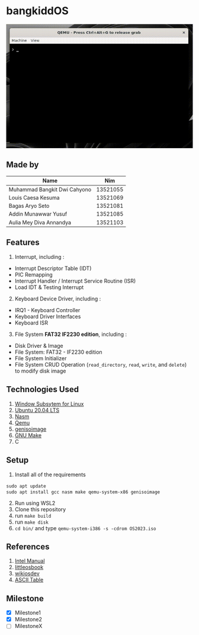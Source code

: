 # bangkiddOS

![Welcome to BangkiddOS!](osGIF.gif)

## Made by

| Name                           |   Nim    |
| ------------------------------ | :------: |
| Muhammad Bangkit Dwi Cahyono   | 13521055 |
| Louis Caesa Kesuma             | 13521069 |
| Bagas Aryo Seto                | 13521081 |
| Addin Munawwar Yusuf           | 13521085 |
| Aulia Mey Diva Annandya        | 13521103 |

## Features
1. Interrupt, including :
- Interrupt Descriptor Table (IDT)
- PIC Remapping
- Interrupt Handler / Interrupt Service Routine (ISR)
- Load IDT & Testing Interrupt
2. Keyboard Device Driver, including :
- IRQ1 - Keyboard Controller
- Keyboard Driver Interfaces
- Keyboard ISR
3. File System **FAT32 IF2230 edition**, including :
- Disk Driver & Image
- File System: FAT32 - IF2230 edition
- File System Initializer
- File System CRUD Operation (`read_directory`, `read`, `write`, and `delete`) to modify disk image

## Technologies Used
1. [Window Subsytem for Linux](https://docs.microsoft.com/en-us/windows/wsl/install)
2. [Ubuntu 20.04 LTS](https://releases.ubuntu.com/20.04/)
3. [Nasm](https://www.nasm.us/)
4. [Qemu](https://www.qemu.org/docs/master/system/target-i386.html)
5. [genisoimage](https://linux.die.net/man/1/genisoimage)
6. [GNU Make](https://www.gnu.org/software/make/)
7. C

## Setup
1. Install all of the requirements

```
sudo apt update
sudo apt install gcc nasm make qemu-system-x86 genisoimage
```

2. Run using WSL2
3. Clone this repository
4. run `make build`
5. run `make disk`
5. `cd bin/` and type `qemu-system-i386 -s -cdrom OS2023.iso`

## References
1. [Intel Manual](https://www.intel.com/content/www/us/en/architecture-and-technology/64-ia-32-architectures-software-developer-vol-3a-part-1-manual.html.html)
2. [littleosbook](https://littleosbook.github.io)
3. [wikiosdev](https://wiki.osdev.org/)
4. [ASCII Table](https://www.asciitable.com)

## Milestone
- [x] Milestone1
- [x] Milestone2
- [ ] MilestoneX
